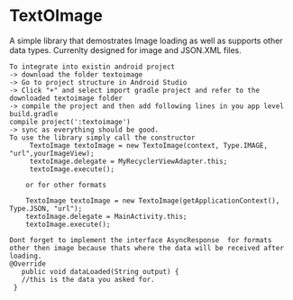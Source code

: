 # TextOImage
A simple library that demostrates Image loading as well as supports other data types. 
Currenlty designed for image and JSON.XML files.

    To integrate into existin android project
    -> download the folder textoimage
    -> Go to project structure in Android Studio
    -> Click "+" and select import gradle project and refer to the downloaded textoimage folder
    -> compile the project and then add following lines in you app level build.gradle
    compile project(':textoimage')
    -> sync as everything should be good.
    To use the library simply call the constructor
         TextoImage textoImage = new TextoImage(context, Type.IMAGE, "url",yourImageView);
         textoImage.delegate = MyRecyclerViewAdapter.this;
         textoImage.execute();
        
        or for other formats
        
        TextoImage textoImage = new TextoImage(getApplicationContext(), Type.JSON, "url");
        textoImage.delegate = MainActivity.this;
        textoImage.execute();

    Dont forget to implement the interface AsyncResponse  for formats other then image because thats where the data will be received after loading.
    @Override
       public void dataLoaded(String output) {
       //this is the data you asked for.
     }
